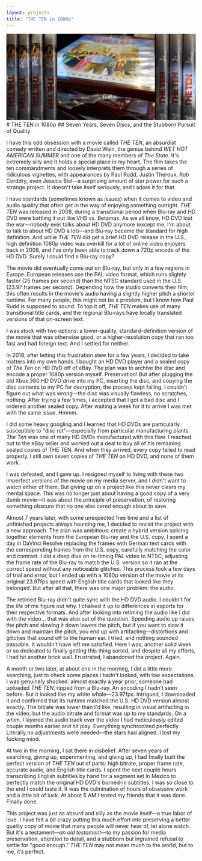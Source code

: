 ```yaml
---
layout: projects
title: "THE TEN in 1080p"
---
```

<img src="thetendiscs.jpg" alt="what on earth will i ever do with these" class="yc-img">
# THE TEN in 1080p
## Seven Years, Seven Discs, and the Stubborn Pursuit of Quality

I have this odd obsession with a movie called _THE TEN_, an absurdist comedy written and directed by David Wain, the genius behind _WET HOT AMERICAN SUMMER_ and one of the many members of _The State_. It's extremely silly and it holds a special place in my heart. The film takes the ten commandments and loosely interprets them through a series of ridiculous vignettes, with appearances by Paul Rudd, Justin Theroux, Rob Corddry, even Jessica Biel—a surprising amount of star power for such a strange project. It doesn't take itself seriously, and I adore it for that.

I have standards (sometimes known as *issues*) when it comes to video and audio quality that often get in the way of enjoying something outright. *THE TEN* was released in 2008, during a transitional period when Blu-ray and HD DVD were battling it out like VHS vs. Betamax. As we all know, HD DVD lost the war—nobody ever talks about HD DVD anymore (except me, I'm about to talk to about HD DVD a lot)—and Blu-ray became the standard for high definition. And while _THE TEN_ did get a brief HD DVD release in the U.S., high definition 1080p video was overkill for a lot of online video enjoyers back in 2008, and I've only been able to track down a 720p encode of the HD DVD. Surely I could find a Blu-ray copy?

The movie did eventually come out on Blu-ray, but only in a few regions in Europe. European releases use the PAL video format, which runs slightly faster (25 frames per second) than the NTSC standard used in the U.S. (23.97 frames per second). Depending how the studio converts their film, this often results in the movie's audio having a slightly higher pitch a shorter runtime. For many people, this might not be a problem, but I know how Paul Rudd is supposed to sound. To top it off, *THE TEN* makes use of many transitional title cards, and the regional Blu-rays have locally translated versions of that on-screen text. 

I was stuck with two options: a lower-quality, standard-definition version of the movie that was otherwise good, or a higher-resolution copy that ran too fast and had foreign text. And I settled for neither.

In 2018, after letting this frustration stew for a few years, I decided to take matters into my own hands. I bought an HD DVD player and a sealed copy of _The Ten_ on HD DVD off of eBay. The plan was to archive the disc and encode a proper 1080p version myself. Preservation! But after plugging the old Xbox 360 HD DVD drive into my PC, inserting the disc, and copying the disc contents to my PC for decryption, the process kept failing. I couldn’t figure out what was wrong—the disc was visually flawless, no scratches, nothing. After trying a few times, I accepted that I got a bad disc and I ordered another sealed copy. After waiting a week for it to arrive I was met with the same issue. Hmmm.

I did some heavy googling and I learned that HD DVDs are particularly susceptible to "disc rot"—especially from particular manufacturing plants. _The Ten_ was one of many HD DVDs manufactured with this flaw. I reached out to the eBay seller and worked out a deal to buy all of his remaining sealed copies of THE TEN. And when they arrived, every copy failed to read properly. I still own seven copies of *THE TEN* on HD DVD, and none of them work.

I was defeated, and I gave up. I resigned myself to living with these two imperfect versions of the movie on my media server, and I didn't want to watch either of them. But giving up on a project like this never clears my mental space. This was no longer just about having a good copy of a very dumb movie—it was about the principle of preservation, of restoring something obscure that no one else cared enough about to save.

Almost 7 years later, with some unexpected free time and a list of unfinished projects always haunting me, I decided to revisit the project with a new approach. The plan was ambitious: create a hybrid version splicing together elements from the European Blu-ray and the U.S. copy. I spent a day in DaVinci Resolve replacing the frames with German text cards with the corresponding frames from the U.S. copy, carefully matching the color and contrast. I did a deep dive on re-timing PAL video to NTSC, adjusting the frame rate of the Blu-ray to match the U.S. version so it ran at the correct speed without any noticeable glitches. This process took a few days of trial and error, but I ended up with a 1080p version of the movie at its original 23.97fps speed with English title cards that looked like they belonged. But after all that, there was one major problem: the audio.

The retimed Blu-ray didn't quite sync with the HD DVD audio. I couldn't for the life of me figure out why. I chalked it up to differences in exports for their respective formats. And after looking into retiming the audio like I did with the video... that was also out of the question. Speeding audio up raises the pitch and slowing it down lowers the pitch, but if you want to slow it down and maintain the pitch, you end up with artifacting—distortions and glitches that sound off to the human ear. I tried, and nothing sounded passable. It wouldn't have left me satisfied. Here I was, another solid week or so dedicated to finally getting this thing sorted, and despite all my efforts, I had hit another brick wall. Frustrated, I abandoned the project. Again.

A month or two later, at about one in the morning, I did a little more searching, just to check some places I hadn't looked, with low expectations. I was genuinely shocked: almost exactly a year prior, someone had uploaded _THE TEN_, ripped from a Blu-ray. An encoding I hadn’t seen before. But it looked like my white whale—23.97fps. Intrigued, I downloaded it and confirmed that its runtime matched the U.S. HD DVD version almost exactly. The bitrate was lower than I'd like, resulting in visual artifacting in the video, but the audio bitrate and format was up to my standards. On a whim, I layered the audio track over the video I had meticulously edited couple months earlier and hit play. Everything synchronized perfectly. Literally no adjustments were needed—the stars had aligned. I lost my fucking mind.

At two in the morning, I sat there in disbelief. After seven years of searching, giving up, experimenting, and giving up, I had finally built the perfect version of _THE TEN_ out of parts: high bitrate, proper frame rate, accurate audio, and English title cards. I spent the next couple hours transcribing English subtitles by hand for a segment set in Mexico to perfectly match the original HD DVD's burned-in subtitles. I was so close to the end I could taste it. It was the culmination of hours of obsessive work and a little bit of luck. At about 5 AM I texted my friends that it was done. Finally done.

This project was just as absurd and silly as the movie itself—a true labor of love. I have felt a bit crazy putting this much effort into preserving a better quality copy of movie that many people will never hear of, let alone watch. But it's a testament—*an old testament*—to my passion for media preservation, attention to detail, and a stubborn but ingrained refusal to settle for "good enough." _THE TEN_ may not mean much to the world, but to me, it’s perfect.